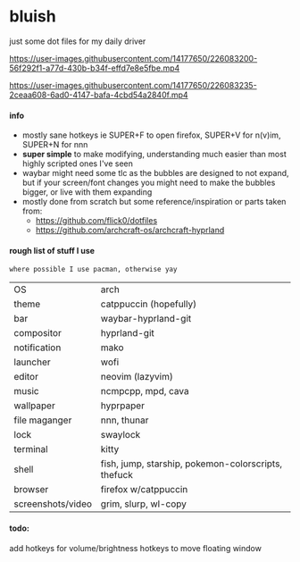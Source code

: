 # bluish
just some dot files for my daily driver

https://user-images.githubusercontent.com/14177650/226083200-56f292f1-a77d-430b-b34f-effd7e8e5fbe.mp4


https://user-images.githubusercontent.com/14177650/226083235-2ceaa608-6ad0-4147-bafa-4cbd54a2840f.mp4


#### info
- mostly sane hotkeys ie SUPER+F to open firefox, SUPER+V for n(v)im, SUPER+N for nnn
- **super simple** to make modifying, understanding much easier than most highly scripted ones I've seen
- waybar might need some tlc as the bubbles are designed to not expand, but if your screen/font changes you might need to make the bubbles bigger, or live with them expanding
- mostly done from scratch but some reference/inspiration or parts taken from:
  - https://github.com/flick0/dotfiles
  - https://github.com/archcraft-os/archcraft-hyprland

#### rough list of stuff I use
```
where possible I use pacman, otherwise yay
```
|  |  |
| :- | :- |
| OS | arch |
| theme | catppuccin (hopefully)
| bar | waybar-hyprland-git | 
| compositor | hyprland-git |
| notification | mako |
| launcher | wofi |
| editor | neovim (lazyvim)
| music | ncmpcpp, mpd, cava |
| wallpaper | hyprpaper |
| file maganger | nnn, thunar |
| lock | swaylock |
| terminal | kitty |
| shell | fish, jump, starship, pokemon-colorscripts, thefuck |
| browser | firefox w/catppuccin |
| screenshots/video | grim, slurp, wl-copy |

#### todo:
add hotkeys for volume/brightness
hotkeys to move floating window

